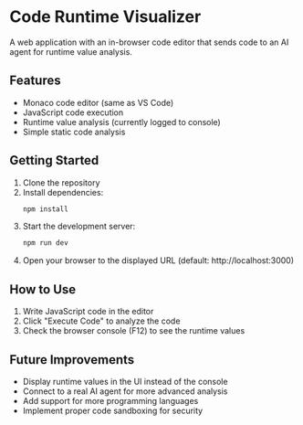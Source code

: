 # Code Runtime Visualizer

A web application with an in-browser code editor that sends code to an AI agent for runtime value analysis.

## Features

- Monaco code editor (same as VS Code)
- JavaScript code execution
- Runtime value analysis (currently logged to console)
- Simple static code analysis

## Getting Started

1. Clone the repository
2. Install dependencies:
   ```bash
   npm install
   ```
3. Start the development server:
   ```bash
   npm run dev
   ```
4. Open your browser to the displayed URL (default: http://localhost:3000)

## How to Use

1. Write JavaScript code in the editor
2. Click "Execute Code" to analyze the code
3. Check the browser console (F12) to see the runtime values

## Future Improvements

- Display runtime values in the UI instead of the console
- Connect to a real AI agent for more advanced analysis
- Add support for more programming languages
- Implement proper code sandboxing for security 